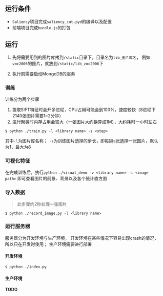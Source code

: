 ## 运行条件

* `Saliency`项目完成`saliency_cut.pyd`的编译以及配置
* 前端项目完成`bundle.js`的打包

## 运行

1. 先将需要用到的图片库拷到`/static`目录下，目录名为`lib_图片库名`，
例如`voc2006`的图片，就放到`/static/lib_voc2006`下

2. 执行前需要启动MongoDB的服务

### 训练

训练分为两个步骤

1. 提取SIFT特征时会开多进程，CPU占用可能会到100%，速度较快（8进程下2140张图片需要1~2分钟）
1. 进行聚类时内存占用会较大（一张图片大约换算成1M），大约耗时一小时左右

```
$ python ./train.py -l <library name> -s <step>
```

其中`-l`为图片库名称；
`-s`为训练图片选择的步长，即每隔s张选择一张图片，默认为1，最大为8

### 可视化特征

在完成训练后，执行`python ./visual_demo -v <library name> -i <image path>`
即可查看图片的前景、背景以及各个统计直方图

### 导入数据

> 此步骤约2秒处理一张图片

```
$ python ./record_image.py -l <library name>
```

### 运行服务器

服务器分为开发环境与生产环境，
开发环境在某些情况下容易出现crash的情况，所以只在开发时使用；
生产环境需要进行部署

#### 开发环境

```
$ python ./index.py
```

#### 生产环境

**TODO**
